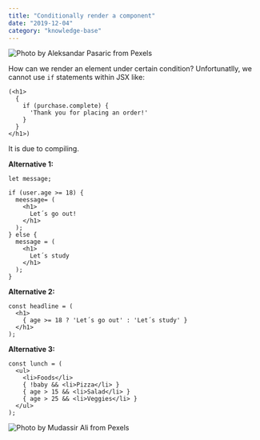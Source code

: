 ```yaml
---
title: "Conditionally render a component"
date: "2019-12-04"
category: "knowledge-base"
---
```


![](https://i.imgur.com/BRbkVil.jpg "Photo by Aleksandar Pasaric from Pexels")

How can we render an element under certain condition? Unfortunatlly, we cannot use <code>if</code> statements within JSX like:
```
(<h1>
  {
    if (purchase.complete) {
      'Thank you for placing an order!'
    }
  }
</h1>)
```
It is due to compiling.

**Alternative 1:**
```
let message;

if (user.age >= 18) {
  meessage= (
    <h1>
      Let´s go out!
    </h1>
  );
} else {
  message = (
    <h1>
      Let´s study
    </h1>
  );
}
```

**Alternative 2:**
```
const headline = (
  <h1>
    { age >= 18 ? 'Let´s go out' : 'Let´s study' }
  </h1>
);
```

**Alternative 3:**
```
const lunch = (
  <ul>
    <li>Foods</li>
    { !baby && <li>Pizza</li> }
    { age > 15 && <li>Salad</li> }
    { age > 25 && <li>Veggies</li> }
  </ul>
);

```

![](https://i.imgur.com/4YCrCOR.jpg "Photo by Mudassir Ali from Pexels")